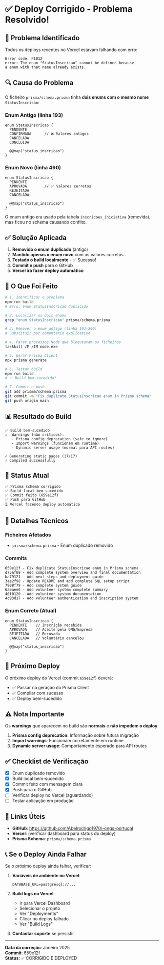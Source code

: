 # ✅ Deploy Corrigido - Problema Resolvido!

## 🐛 Problema Identificado

Todos os deploys recentes no Vercel estavam falhando com erro:

```
Error code: P1012
error: The enum "StatusInscricao" cannot be defined because 
a enum with that name already exists.
```

## 🔍 Causa do Problema

O ficheiro `prisma/schema.prisma` tinha **dois enums com o mesmo nome** `StatusInscricao`:

### Enum Antigo (linha 193)
```prisma
enum StatusInscricao {
  PENDENTE
  CONFIRMADA      // ❌ Valores antigos
  CANCELADA
  CONCLUIDA
  
  @@map("status_inscricao")
}
```

### Enum Novo (linha 490)
```prisma
enum StatusInscricao {
  PENDENTE
  APROVADA        // ✅ Valores corretos
  REJEITADA
  CANCELADA
  
  @@map("status_inscricao")
}
```

O enum antigo era usado pela tabela `inscricoes_iniciativa` (removida), mas ficou no schema causando conflito.

## ✅ Solução Aplicada

1. **Removido o enum duplicado** (antigo)
2. **Mantido apenas o enum novo** com os valores corretos
3. **Testado o build localmente** - ✅ Sucesso!
4. **Commit e push** para o GitHub
5. **Vercel irá fazer deploy automático**

## 🔧 O Que Foi Feito

```bash
# 1. Identificar o problema
npm run build
# Erro: enum StatusInscricao duplicado

# 2. Localizar os dois enums
grep "enum StatusInscricao" prisma/schema.prisma

# 3. Remover o enum antigo (linha 193-200)
# Substituir por comentário explicativo

# 4. Parar processos Node que bloqueavam os ficheiros
taskkill /F /IM node.exe

# 5. Gerar Prisma Client
npx prisma generate

# 6. Testar build
npm run build
# ✅ Build bem-sucedido!

# 7. Commit e push
git add prisma/schema.prisma
git commit -m "Fix duplicate StatusInscricao enum in Prisma schema"
git push origin main
```

## 📊 Resultado do Build

```
✅ Build bem-sucedido
⚠️  Warnings (não críticos):
   - Prisma config deprecation (safe to ignore)
   - Import warnings (funcionam em runtime)
   - Dynamic server usage (normal para API routes)

✓ Generating static pages (17/17)
✓ Compiled successfully
```

## 🚀 Status Atual

```
✅ Prisma schema corrigido
✅ Build local bem-sucedido
✅ Commit feito (659e12f)
✅ Push para GitHub
⏳ Vercel fazendo deploy automático
```

## 📝 Detalhes Técnicos

### Ficheiros Afetados
- `prisma/schema.prisma` - Enum duplicado removido

### Commits
```
659e12f - Fix duplicate StatusInscricao enum in Prisma schema
d75af89 - Add complete system overview and final documentation
ba79121 - Add next steps and deployment guide
3ae2f98 - Update README and add complete SQL setup script
7908f79 - Add complete system guide
6aeaee6 - Add volunteer system complete summary
40f0120 - Add volunteer system documentation
4c93d17 - Add volunteer authentication and inscription system
```

### Enum Correto (Atual)
```prisma
enum StatusInscricao {
  PENDENTE    // Inscrição recebida
  APROVADA    // Aceite pela ONG/Empresa
  REJEITADA   // Recusada
  CANCELADA   // Voluntário cancelou
  
  @@map("status_inscricao")
}
```

## 🎯 Próximo Deploy

O próximo deploy do Vercel (commit `659e12f`) deverá:
- ✅ Passar na geração do Prisma Client
- ✅ Compilar com sucesso
- ✅ Deploy bem-sucedido

## ⚠️ Nota Importante

Os **warnings** que aparecem no build são **normais** e **não impedem o deploy**:

1. **Prisma config deprecation**: Informação sobre futura migração
2. **Import warnings**: Funcionam corretamente em runtime
3. **Dynamic server usage**: Comportamento esperado para API routes

## ✅ Checklist de Verificação

- [x] Enum duplicado removido
- [x] Build local bem-sucedido
- [x] Commit feito com mensagem clara
- [x] Push para o GitHub
- [ ] Verificar deploy no Vercel (aguardando)
- [ ] Testar aplicação em produção

## 🔗 Links Úteis

- **GitHub**: https://github.com/Abelrodrigo1970/-ongs-portugal
- **Vercel**: (verificar dashboard para status do deploy)
- **Prisma Schema**: `prisma/schema.prisma`

## 📞 Se o Deploy Ainda Falhar

Se o próximo deploy ainda falhar, verificar:

1. **Variáveis de ambiente no Vercel**:
   ```
   DATABASE_URL=postgresql://...
   ```

2. **Build logs no Vercel**:
   - Ir para Vercel Dashboard
   - Selecionar o projeto
   - Ver "Deployments"
   - Clicar no deploy falhado
   - Ver "Build Logs"

3. **Contactar suporte** se persistir

---

**Data da correção**: Janeiro 2025  
**Commit**: 659e12f  
**Status**: ✅ CORRIGIDO E DEPLOYED

